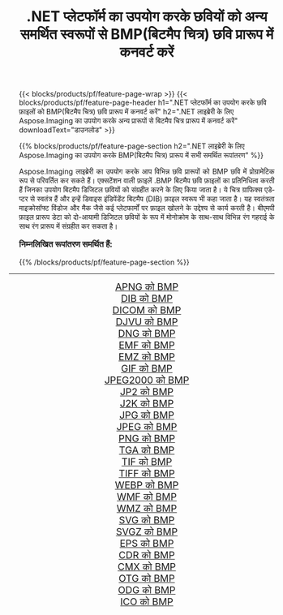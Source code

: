﻿---
title: .NET प्लेटफॉर्म का उपयोग करके छवियों को अन्य समर्थित स्वरूपों से BMP(बिटमैप चित्र) छवि प्रारूप में कनवर्ट करें 
weight: 3920
url: /hi/net/conversion/to/bmp/ 
lang: hi
langdirlevel: 2
locales: zh-hans,ja,it,ru,de,es,fr,nl,id,lt,pl,pt,vi,tr,ko,zh-hant,ar,hi,th,sv,cs,uk,he
description: .NET लाइब्रेरी के लिए Aspose.Imaging का उपयोग करके अन्य समर्थित छवि प्रारूपों से BMP(बिटमैप चित्र) में कनवर्ट करना आसान है
---

{{< blocks/products/pf/feature-page-wrap >}}
{{< blocks/products/pf/feature-page-header h1=".NET प्लेटफॉर्म का उपयोग करके छवि फ़ाइलों को BMP(बिटमैप चित्र) छवि प्रारूप में कनवर्ट करें" h2=".NET लाइब्रेरी के लिए Aspose.Imaging का उपयोग करके अन्य प्रारूपों से बिटमैप चित्र प्रारूप में कनवर्ट करें" downloadText="डाउनलोड" >}}


{{% blocks/products/pf/feature-page-section  h2=".NET लाइब्रेरी के लिए Aspose.Imaging का उपयोग करके BMP(बिटमैप चित्र) प्रारूप में सभी समर्थित रूपांतरण" %}}
<p align=justify>Aspose.Imaging लाइब्रेरी का उपयोग करके आप विभिन्न छवि प्रारूपों को BMP छवि में प्रोग्रामेटिक रूप से परिवर्तित कर सकते हैं। एक्सटेंशन वाली फ़ाइलें .BMP बिटमैप छवि फ़ाइलों का प्रतिनिधित्व करती हैं जिनका उपयोग बिटमैप डिजिटल छवियों को संग्रहीत करने के लिए किया जाता है। ये चित्र ग्राफिक्स एडेप्टर से स्वतंत्र हैं और इन्हें डिवाइस इंडिपेंडेंट बिटमैप (DIB) फ़ाइल स्वरूप भी कहा जाता है। यह स्वतंत्रता माइक्रोसॉफ्ट विंडोज और मैक जैसे कई प्लेटफार्मों पर फ़ाइल खोलने के उद्देश्य से कार्य करती है। बीएमपी फ़ाइल प्रारूप डेटा को दो-आयामी डिजिटल छवियों के रूप में मोनोक्रोम के साथ-साथ विभिन्न रंग गहराई के साथ रंग प्रारूप में संग्रहीत कर सकता है।</p>
<h3 style="margin-top:16px;">
निम्नलिखित रूपांतरण समर्थित हैं:
</h3>
{{% /blocks/products/pf/feature-page-section %}}
<div class="container-fluid productfamilypage bg-gray">
    <div class="convertypes bg-gray agp-content section">
        <div class="container">
		<hr style="margin-left:-20px;"/>
		<div class="row other-converters" style="gap: 10px;font-size: 19px;text-align:center;">
		    <div class='col-md-3 other-converter remove-lp remove-rp'><a href="/imaging/hi/net/conversion/apng-to-bmp/" style="padding:15px;">APNG को BMP</a></div>
<div class='col-md-3 other-converter remove-lp remove-rp'><a href="/imaging/hi/net/conversion/dib-to-bmp/" style="padding:15px;">DIB को BMP</a></div>
<div class='col-md-3 other-converter remove-lp remove-rp'><a href="/imaging/hi/net/conversion/dicom-to-bmp/" style="padding:15px;">DICOM को BMP</a></div>
<div class='col-md-3 other-converter remove-lp remove-rp'><a href="/imaging/hi/net/conversion/djvu-to-bmp/" style="padding:15px;">DJVU को BMP</a></div>
<div class='col-md-3 other-converter remove-lp remove-rp'><a href="/imaging/hi/net/conversion/dng-to-bmp/" style="padding:15px;">DNG को BMP</a></div>
<div class='col-md-3 other-converter remove-lp remove-rp'><a href="/imaging/hi/net/conversion/emf-to-bmp/" style="padding:15px;">EMF को BMP</a></div>
<div class='col-md-3 other-converter remove-lp remove-rp'><a href="/imaging/hi/net/conversion/emz-to-bmp/" style="padding:15px;">EMZ को BMP</a></div>
<div class='col-md-3 other-converter remove-lp remove-rp'><a href="/imaging/hi/net/conversion/gif-to-bmp/" style="padding:15px;">GIF को BMP</a></div>
<div class='col-md-3 other-converter remove-lp remove-rp'><a href="/imaging/hi/net/conversion/jpeg2000-to-bmp/" style="padding:15px;">JPEG2000 को BMP</a></div>
<div class='col-md-3 other-converter remove-lp remove-rp'><a href="/imaging/hi/net/conversion/jp2-to-bmp/" style="padding:15px;">JP2 को BMP</a></div>
<div class='col-md-3 other-converter remove-lp remove-rp'><a href="/imaging/hi/net/conversion/j2k-to-bmp/" style="padding:15px;">J2K को BMP</a></div>
<div class='col-md-3 other-converter remove-lp remove-rp'><a href="/imaging/hi/net/conversion/jpg-to-bmp/" style="padding:15px;">JPG को BMP</a></div>
<div class='col-md-3 other-converter remove-lp remove-rp'><a href="/imaging/hi/net/conversion/jpeg-to-bmp/" style="padding:15px;">JPEG को BMP</a></div>
<div class='col-md-3 other-converter remove-lp remove-rp'><a href="/imaging/hi/net/conversion/png-to-bmp/" style="padding:15px;">PNG को BMP</a></div>
<div class='col-md-3 other-converter remove-lp remove-rp'><a href="/imaging/hi/net/conversion/tga-to-bmp/" style="padding:15px;">TGA को BMP</a></div>
<div class='col-md-3 other-converter remove-lp remove-rp'><a href="/imaging/hi/net/conversion/tif-to-bmp/" style="padding:15px;">TIF को BMP</a></div>
<div class='col-md-3 other-converter remove-lp remove-rp'><a href="/imaging/hi/net/conversion/tiff-to-bmp/" style="padding:15px;">TIFF को BMP</a></div>
<div class='col-md-3 other-converter remove-lp remove-rp'><a href="/imaging/hi/net/conversion/webp-to-bmp/" style="padding:15px;">WEBP को BMP</a></div>
<div class='col-md-3 other-converter remove-lp remove-rp'><a href="/imaging/hi/net/conversion/wmf-to-bmp/" style="padding:15px;">WMF को BMP</a></div>
<div class='col-md-3 other-converter remove-lp remove-rp'><a href="/imaging/hi/net/conversion/wmz-to-bmp/" style="padding:15px;">WMZ को BMP</a></div>
<div class='col-md-3 other-converter remove-lp remove-rp'><a href="/imaging/hi/net/conversion/svg-to-bmp/" style="padding:15px;">SVG को BMP</a></div>
<div class='col-md-3 other-converter remove-lp remove-rp'><a href="/imaging/hi/net/conversion/svgz-to-bmp/" style="padding:15px;">SVGZ को BMP</a></div>
<div class='col-md-3 other-converter remove-lp remove-rp'><a href="/imaging/hi/net/conversion/eps-to-bmp/" style="padding:15px;">EPS को BMP</a></div>
<div class='col-md-3 other-converter remove-lp remove-rp'><a href="/imaging/hi/net/conversion/cdr-to-bmp/" style="padding:15px;">CDR को BMP</a></div>
<div class='col-md-3 other-converter remove-lp remove-rp'><a href="/imaging/hi/net/conversion/cmx-to-bmp/" style="padding:15px;">CMX को BMP</a></div>
<div class='col-md-3 other-converter remove-lp remove-rp'><a href="/imaging/hi/net/conversion/otg-to-bmp/" style="padding:15px;">OTG को BMP</a></div>
<div class='col-md-3 other-converter remove-lp remove-rp'><a href="/imaging/hi/net/conversion/odg-to-bmp/" style="padding:15px;">ODG को BMP</a></div>
<div class='col-md-3 other-converter remove-lp remove-rp'><a href="/imaging/hi/net/conversion/ico-to-bmp/" style="padding:15px;">ICO को BMP</a></div>
                </div>
        </div>
    </div>
</div>
<br/>

